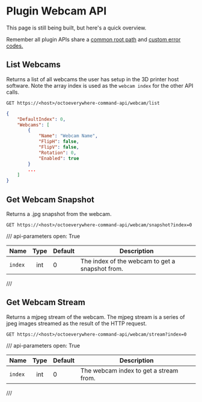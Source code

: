 # Plugin Webcam API

This page is still being built, but here's a quick overview.

Remember all plugin APIs share a [common root path](./overview.md) and [custom error codes.](./overview.md)

## List Webcams

Returns a list of all webcams the user has setup in the 3D printer host software. Note the array index is used as the `webcam index` for the other API calls.

```{.http .apirequest title="HTTP Request"}
GET https://<host>/octoeverywhere-command-api/webcam/list
```

```{.json .apiresponse title="Example Response"}
{
    "DefaultIndex": 0,
    "Webcams": [
        {
            "Name": "Webcam Name",
            "FlipH": false,
            "FlipV": false,
            "Rotation": 0,
            "Enabled": true
        }
        ...
    ]
}
```


## Get Webcam Snapshot

Returns a .jpg snapshot from the webcam.


```{.http .apirequest title="HTTP Request"}
GET https://<host>/octoeverywhere-command-api/webcam/snapshot?index=0
```

/// api-parameters
    open: True

| Name       |  Type  | Default              | Description                                         |
| ---------- | :----: | -------------------- | --------------------------------------------------- |
| `index` | int | 0          | The index of the webcam to get a snapshot from.                            |

///



## Get Webcam Stream

Returns a mjpeg stream of the webcam. The mjpeg stream is a series of jpeg images streamed as the result of the HTTP request.

```{.http .apirequest title="HTTP Request"}
GET https://<host>/octoeverywhere-command-api/webcam/stream?index=0
```

/// api-parameters
    open: True

| Name       |  Type  | Default              | Description                                         |
| ---------- | :----: | -------------------- | --------------------------------------------------- |
| `index` | int | 0          | The webcam index to get a stream from.                            |

///